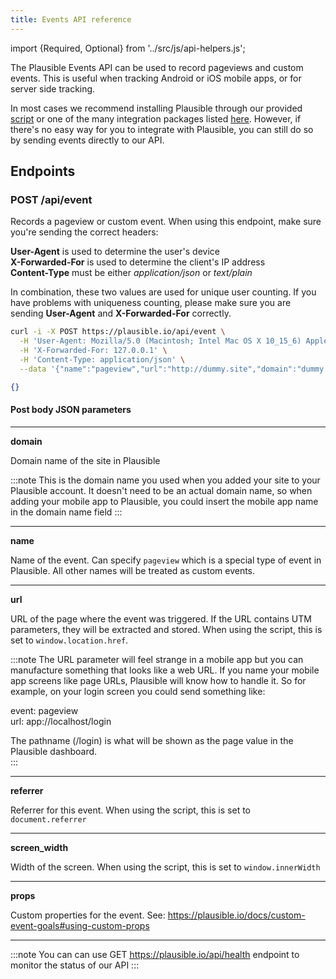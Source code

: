 ```yaml
---
title: Events API reference
---
```


import {Required, Optional} from '../src/js/api-helpers.js';

The Plausible Events API can be used to record pageviews and custom events. This is useful when tracking Android or iOS mobile apps, or for server side tracking.

In most cases we recommend installing Plausible through our provided [script](/docs/plausible-script) or one of the many
integration packages listed [here](/docs/integration-guides). However, if there's no easy way for you to integrate with Plausible, you can still do so by sending events directly to our API.

## Endpoints
### POST /api/event

Records a pageview or custom event. When using this endpoint, make sure you're sending the correct headers:

**User-Agent** is used to determine the user's device<br />
**X-Forwarded-For** is used to determine the client's IP address<br />
**Content-Type** must be either *application/json* or *text/plain*

In combination, these two values are used for unique user counting. If you have problems with uniqueness counting, please make sure you are sending
**User-Agent** and **X-Forwarded-For** correctly.

```bash title="Try it yourself"
curl -i -X POST https://plausible.io/api/event \
  -H 'User-Agent: Mozilla/5.0 (Macintosh; Intel Mac OS X 10_15_6) AppleWebKit/537.36 (KHTML, like Gecko) Chrome/85.0.4183.121 Safari/537.36 OPR/71.0.3770.284' \
  -H 'X-Forwarded-For: 127.0.0.1' \
  -H 'Content-Type: application/json' \
  --data '{"name":"pageview","url":"http://dummy.site","domain":"dummy.site","screen_width":1666}'
```

```json title="Response 202 Accepted"
{}
```

#### Post body JSON parameters
<hr / >

**domain** <Required />

Domain name of the site in Plausible

:::note
This is the domain name you used when you added your site to your Plausible account. It doesn't need to be an actual domain name, so when adding your mobile app to Plausible, you could insert the mobile app name in the domain name field
:::
<hr / >

**name** <Required />

Name of the event. Can specify `pageview` which is a special type of event in Plausible. All other names will be treated as
custom events.
<hr / >

**url** <Required />

URL of the page where the event was triggered. If the URL contains UTM parameters, they will be extracted and stored. When using the script, this is set to `window.location.href`.

:::note
The URL parameter will feel strange in a mobile app but you can manufacture something that looks like a web URL. If you name your mobile app screens like page URLs, Plausible will know how to handle it. So for example, on your login screen you could send something like:  

event: pageview  
url: app://localhost/login  

The pathname (/login) is what will be shown as the page value in the Plausible dashboard.  
:::
<hr / >

**referrer** <Optional />

Referrer for this event. When using the script, this is set to `document.referrer`
<hr / >

**screen_width** <Optional />

Width of the screen. When using the script, this is set to `window.innerWidth`
<hr / >

**props** <Optional />

Custom properties for the event. See: https://plausible.io/docs/custom-event-goals#using-custom-props
<hr / >

:::note
You can can use GET https://plausible.io/api/health endpoint to monitor the status of our API
:::
